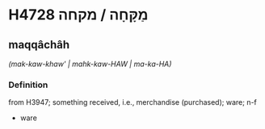 # H4728 מַקָּחָה / מקחה

## maqqâchâh

_(mak-kaw-khaw' | mahk-kaw-HAW | ma-ka-HA)_

### Definition

from H3947; something received, i.e., merchandise (purchased); ware; n-f

- ware
